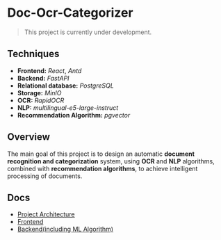 # Doc-Ocr-Categorizer

> This project is currently under development.

## Techniques

- **Frontend:** _React_, _Antd_
- **Backend:** _FastAPI_
- **Relational database:** _PostgreSQL_
- **Storage:** _MinIO_
- **OCR:** _RapidOCR_
- **NLP:** _multilingual-e5-large-instruct_
- **Recommendation Algorithm:** _pgvector_

## Overview

The main goal of this project is to design an automatic **document recognition and categorization** system, using **OCR** and **NLP** algorithms, combined with **recommendation algorithms**, to achieve intelligent processing of documents.

## Docs

- [Project Architecture](https://github.com/shiiiiikiiiii/DocOcrCategorizeer/tree/main/doc/ver0.1-architecture)
- [Frontend](https://github.com/shiiiiikiiiii/DocOcrCategorizeer/tree/main/src/frontend/README.md)
- [Backend(including ML Algorithm)](https://github.com/shiiiiikiiiii/DocOcrCategorizeer/tree/main/src/backend/README.md)
